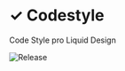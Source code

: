 # ✓ Codestyle
Code Style pro Liquid Design

![Release](https://img.shields.io/github/v/tag/liquiddesign/codestyle)